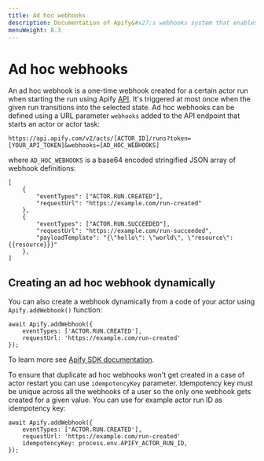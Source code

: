 ```yaml
---
title: Ad hoc webhooks
description: Documentation of Apify&#x27;s webhooks system that enables integration of multiple actors or external systems.
menuWeight: 8.3
---
```


# [](./webhooks#adhoc)Ad hoc webhooks

An ad hoc webhook is a one-time webhook created for a certain actor run when starting the run using Apify [API](https://apify.com/docs/api/v2). It's triggered at most once when the given run transitions into the selected state. Ad hoc webhooks can be defined using a URL parameter `webhooks` added to the API endpoint that starts an actor or actor task:

    https://api.apify.com/v2/acts/[ACTOR_ID]/runs?token=[YOUR_API_TOKEN]&webhooks=[AD_HOC_WEBHOOKS]

where `AD_HOC_WEBHOOKS` is a base64 encoded stringified JSON array of webhook definitions:

    [
        {
            "eventTypes": ["ACTOR.RUN.CREATED"],
            "requestUrl": "https://example.com/run-created"
        },
        {
            "eventTypes": ["ACTOR.RUN.SUCCEEDED"],
            "requestUrl": "https://example.com/run-succeeded",
            "payloadTemplate": "{\"hello\": \"world\", \"resource\":{{resource}}}"
        },
    ]

## Creating an ad hoc webhook dynamically

You can also create a webhook dynamically from a code of your actor using `Apify.addWebhook()` function:

    await Apify.addWebhook({
        eventTypes: ['ACTOR.RUN.CREATED'],
        requestUrl: 'https://example.com/run-created'
    });

To learn more see [Apify SDK documentation](https://sdk.apify.com/docs/api/apify#apifyaddwebhook-code-promise-lt-object-undefined-gt-code).

To ensure that duplicate ad hoc webhooks won't get created in a case of actor restart you can use `idempotencyKey` parameter. Idempotency key must be unique across all the webhooks of a user so the only one webhook gets created for a given value. You can use for example actor run ID as idempotency key:

    await Apify.addWebhook({
        eventTypes: ['ACTOR.RUN.CREATED'],
        requestUrl: 'https://example.com/run-created'
        idempotencyKey: process.env.APIFY_ACTOR_RUN_ID,
    });

